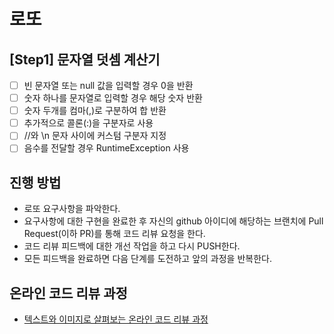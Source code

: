 # 로또

## [Step1] 문자열 덧셈 계산기
* [ ] 빈 문자열 또는 null 값을 입력할 경우 0을 반환
* [ ] 숫자 하나를 문자열로 입력할 경우 해당 숫자 반환
* [ ] 숫자 두개를 컴마(,)로 구분하여 합 반환
* [ ] 추가적으로 콜론(:)을 구분자로 사용
* [ ] //와 \n 문자 사이에 커스텀 구분자 지정
* [ ] 음수를 전달할 경우 RuntimeException 사용

## 진행 방법
* 로또 요구사항을 파악한다.
* 요구사항에 대한 구현을 완료한 후 자신의 github 아이디에 해당하는 브랜치에 Pull Request(이하 PR)를 통해 코드 리뷰 요청을 한다.
* 코드 리뷰 피드백에 대한 개선 작업을 하고 다시 PUSH한다.
* 모든 피드백을 완료하면 다음 단계를 도전하고 앞의 과정을 반복한다.

## 온라인 코드 리뷰 과정
* [텍스트와 이미지로 살펴보는 온라인 코드 리뷰 과정](https://github.com/next-step/nextstep-docs/tree/master/codereview)